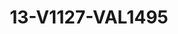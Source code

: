 ---
title: 13-V1127-VAL1495
image: /v1543919832/viterbo/13-V1127-VAL1495.jpg
brand: valentini-couture
layout: vestito
---